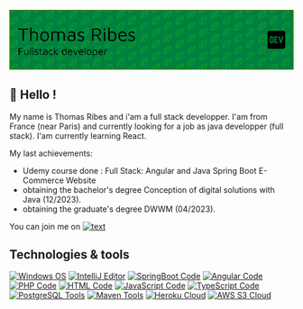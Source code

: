 ![Header](./header.PNG)


## 🚀 Hello !

My name is Thomas Ribes and i'am a full stack developper. I'am from France (near Paris)
 and currently looking for a job as java developper (full stack).
 I'am currently learning React.

My last achievements:
 * Udemy course done : Full Stack: Angular and Java Spring Boot E-Commerce Website
 * obtaining the bachelor's degree Conception of digital solutions with Java (12/2023).
 * obtaining the graduate's degree DWWM (04/2023).

You can join me on [![text](https://img.shields.io/badge/LinkedIn-0077B5?style=for-the-badge&logo=linkedin&logoColor=white)](https://www.linkedin.com/in/thomas-ribes-1b3705193/)

## Technologies & tools

[![Windows OS](https://img.shields.io/badge/OS-Windows-green?logo=windows
)](https://www.microsoft.com/fr-fr/windows)
[![IntelliJ Editor](https://img.shields.io/badge/Editor-IntelliJ-green?logo=intellijidea
)](https://www.jetbrains.com/idea/)
[![SpringBoot Code](https://img.shields.io/badge/Code-SpringBoot-green?logo=springboot
)](https://spring.io/projects/spring-boot)
[![Angular Code](https://img.shields.io/badge/Code-Angular-green?logo=angular
)](https://angular.io/)
[![PHP Code](https://img.shields.io/badge/Code-PHP-green?logo=php
)](https://www.php.net/)
[![HTML Code](https://img.shields.io/badge/Code-HTML-green?logo=html5
)](https://www.w3c.fr/)
[![JavaScript Code](https://img.shields.io/badge/Code-JavaScript-green?logo=javascript
)](https://developer.mozilla.org/fr/docs/Web/JavaScript)
[![TypeScript Code](https://img.shields.io/badge/Code-TypeScript-green?logo=typeScript
)](https://www.typescriptlang.org/)
[![PostgreSQL Tools](https://img.shields.io/badge/Tools-PostgreSQL-green?logo=PostgreSQL
)](https://www.postgresql.org/)
[![Maven Tools](https://img.shields.io/badge/Tools-Maven-green?logo=apachemaven
)](https://maven.apache.org/)
[![Heroku Cloud](https://img.shields.io/badge/Cloud-Heroku-green?logo=heroku
)](https://www.heroku.com/)
[![AWS S3 Cloud](https://img.shields.io/badge/Cloud-AWS_S3-green?logo=amazons3
)](https://aws.amazon.com/fr/s3/)
